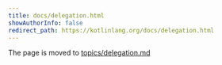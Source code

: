 ```yaml
---
title: docs/delegation.html
showAuthorInfo: false
redirect_path: https://kotlinlang.org/docs/delegation.html
---
```


The page is moved to [topics/delegation.md](docs/topics/delegation.md)
